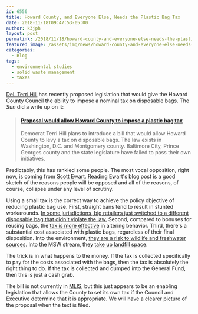 ```yaml
---
id: 6556
title: Howard County, and Everyone Else, Needs the Plastic Bag Tax
date: 2018-11-18T09:47:53-05:00
author: k3jph
layout: post
permalink: /2018/11/18/howard-county-and-everyone-else-needs-the-plastic-bag-tax/
featured_image: /assets/img/news/howard-county-and-everyone-else-needs-the-plastic-bag-tax.webp
categories:
  - Blog
tags:
  - environmental studies
  - solid waste management
  - taxes
---
```

[Del. Terri
Hill](https://msa.maryland.gov/msa/mdmanual/06hse/html/msa17057.html) has
recently proposed legislation that would give the Howard County
Council the ability to impose a nominal tax on disposable bags.
The _Sun_ did a write up on it:

<blockquote class="embedly-card" data-card-key="66f8489580e04fc4a88a724eb5058bb3" data-card-branding="0" data-card-type="article-full"><h4><a href="https://www.baltimoresun.com/news/maryland/howard/ph-ho-cf-bag-tax-1122-story.html">Proposal would allow Howard County to impose a plastic bag tax</a></h4><p>Democrat Terri Hill plans to introduce a bill that would allow Howard County to levy a tax on disposable bags. The law exists in Washington, D.C. and Montgomery county. Baltimore City, Prince Georges county and the state legislature have failed to pass their own initiatives.</p></blockquote>
<script async src="//cdn.embedly.com/widgets/platform.js" charset="UTF-8"></script>

Predictably, this has rankled some people.  The most vocal opposition,
right now, is coming from [Scott
Ewart](https://scotteblog.com/2018/11/14/public-notice-for-hearing-on-local-bills-agenda-and-proposed-bills-update/).
Reading Ewart's blog post is a good sketch of the reasons people
will be opposed and all of the reasons, of course, collapse under
any level of scrutiny.

Using a small tax is the correct way to achieve the policy objective
of reducing plastic bag use.  First, straight bans tend to result
in stunted workarounds.  [In some jurisdictions, big retailers just
switched to a different disposable bag that didn't violate the
law.](https://www.huffingtonpost.com/entry/why-carryout-bag-fees-are-better-than-plastic-bag-bans_us_588187ace4b08f5134b61f79)
Second, compared to bonuses for reusing bags, the [tax is more
effective](https://www.taxpolicycenter.org/taxvox/case-plastic-bag-tax-why-dont-we-all-carry-weight)
in altering behavior.  Third, there's a substantial cost associated
with plastic bags, regardless of their final disposition. Into the
environment, [they are a risk to wildlife and freshwater
sources](https://www.citizenscampaign.org/campaigns/plastic-bags.asp). Into
the MSW stream, they [take up landfill
space](https://blogs.ei.columbia.edu/2012/01/31/what-happens-to-all-that-plastic/).

The trick is in what happens to the money.  If the tax is collected
specifically to pay for the costs associated with the bags, then
the tax is absolutely the right thing to do. If the tax is collected
and dumped into the General Fund, then this is just a cash grab.

The bill is not currently in [MLIS](http://mlis.state.md.us/), but
this just appears to be an enabling legislation that allows the
County to set its own tax if the Council and Executive determine
that it is appropriate.  We will have a clearer picture of the
proposal when the text is filed.
